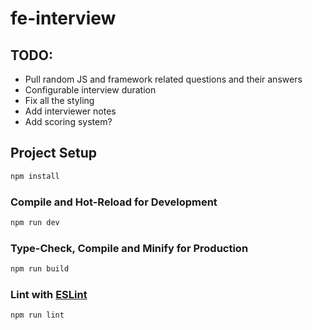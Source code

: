 # fe-interview

## TODO:
- Pull random JS and framework related questions and their answers
- Configurable interview duration
- Fix all the styling
- Add interviewer notes
- Add scoring system?

## Project Setup

```sh
npm install
```

### Compile and Hot-Reload for Development

```sh
npm run dev
```

### Type-Check, Compile and Minify for Production

```sh
npm run build
```

### Lint with [ESLint](https://eslint.org/)

```sh
npm run lint
```
